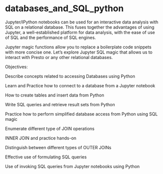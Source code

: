 # databases_and_SQL_python
Jupyter/IPython notebooks can be used for an interactive data analysis with SQL on a relational database. This fuses together the advantages of using Jupyter, a well-established platform for data analysis, with the ease of use of SQL and the performance of SQL engines.

Jupyter magic functions allow you to replace a boilerplate code snippets with more concise one. Let’s explore Jupyter SQL magic that allows us to interact with Presto or any other relational databases.

Objectives:

  Describe concepts related to accessing Databases using Python
	
  Learn and Practice how to connect to a database from a Jupyter notebook
	
  How to create tables and insert data from Python
	
  Write SQL queries and retrieve result sets from Python
	
  Practice how to perform simplified database access from Python using SQL magic
	
  Enumerate different type of JOIN operations
	
  INNER JOIN and practice hands-on
	
  Distinguish between different types of OUTER JOINs
	
  Effective use of formulating SQL queries
	
  Use of invoking SQL queries from Jupyter notebooks using Python
